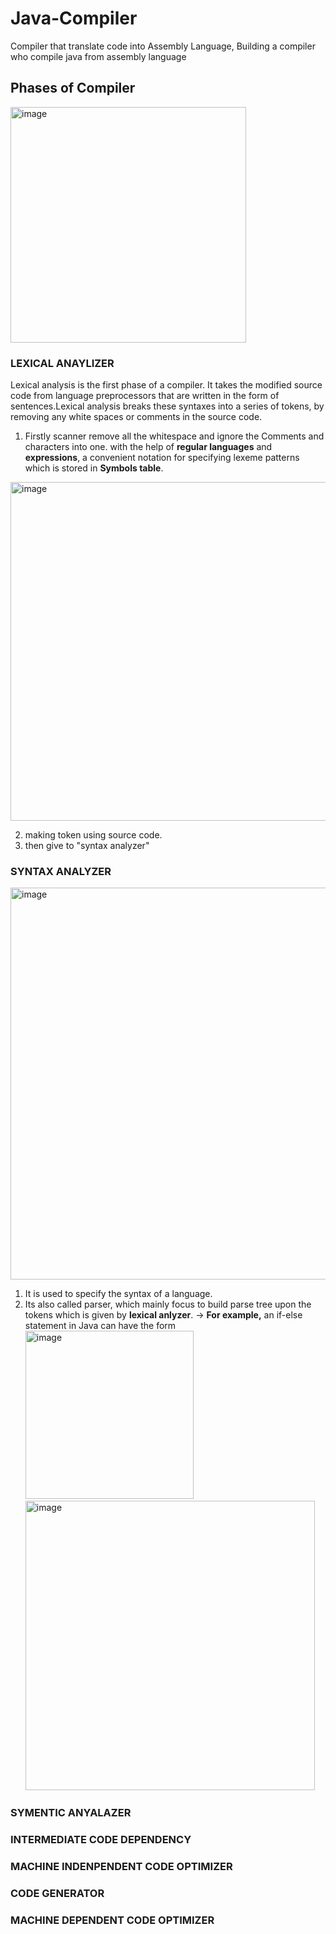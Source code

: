 # Java-Compiler
Compiler that translate code into Assembly Language,
Building a compiler who compile java from assembly language

## Phases of Compiler
  <img width="377" alt="image" src="https://github.com/maaz-lab/Java-Compiler/assets/134712721/f61abe71-6f43-4623-883e-87252de578dc">

### LEXICAL ANAYLIZER
Lexical analysis is the first phase of a compiler. It takes the modified source code from language preprocessors that are written in the form of sentences.Lexical analysis breaks these syntaxes into a series of tokens, by removing any white spaces or comments in the source code.

   1. Firstly scanner remove all the whitespace and ignore the Comments and characters into one. with the help of **regular languages** and **expressions**, a convenient notation for specifying lexeme patterns which is stored in **Symbols table**.

<img width="542" alt="image" src="https://github.com/maaz-lab/Java-Compiler/assets/134712721/4f92ef38-71e4-4f36-b036-b9a2524e1c32">
   
   2. making token using source code.
   3. then give to "syntax analyzer"
   

### SYNTAX ANALYZER
  <img width="627" alt="image" src="https://github.com/maaz-lab/Java-Compiler/assets/134712721/95d71171-4e29-423a-ac4e-d5f6d13d3a2d">

  1. It is used to specify the syntax of a language.
  2. Its also called parser, which mainly focus to build parse tree upon the tokens which is given by **lexical anlyzer**.
  -> **For example,** an if-else statement in Java can have the form
     <img width="269" alt="image" src="https://github.com/maaz-lab/Java-Compiler/assets/134712721/9662aae4-3193-4cea-8908-23aedf31696f">
    <img width="463" alt="image" src="https://github.com/maaz-lab/Java-Compiler/assets/134712721/8dde3131-2089-40fd-9a7a-3f0d636555b9">

   
   
### SYMENTIC ANYALAZER
### INTERMEDIATE CODE DEPENDENCY
### MACHINE INDENPENDENT CODE OPTIMIZER
### CODE GENERATOR
### MACHINE DEPENDENT CODE OPTIMIZER
